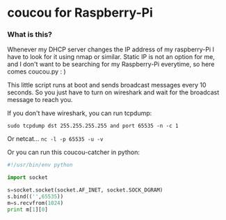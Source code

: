 # coucou for Raspberry-Pi

### What is this? ####

Whenever my DHCP server changes the IP address of my raspberry-Pi I have to look for it using nmap or similar. Static IP is not an option for me, and I don't want to be searching for my Raspberry-Pi everytime, so here comes coucou.py : )

This little script runs at boot and sends broadcast messages every 10 seconds. So you just have to turn on wireshark and wait for the broadcast message to reach you.

If you don't have wireshark, you can run tcpdump:

``` sudo tcpdump dst 255.255.255.255 and port 65535 -n -c 1 ```

Or netcat...
``` nc -l -p 65535 -u -v ```

Or you can run this coucou-catcher in python:

``` python
#!/usr/bin/env python

import socket

s=socket.socket(socket.AF_INET, socket.SOCK_DGRAM)
s.bind(('',65535))
m=s.recvfrom(1024)
print m[1][0]

```
